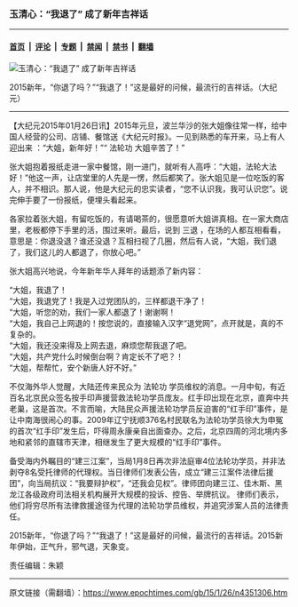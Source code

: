 ### 玉清心：“我退了” 成了新年吉祥话

---

#### [首页](../../../..?n4351306) &nbsp;|&nbsp; [评论](../../../../../epoch-comment?n4351306) &nbsp;|&nbsp; [专题](../../../../../epoch-special?n4351306) &nbsp;|&nbsp; [禁闻](../../../../../epoch-news?n4351306) &nbsp;|&nbsp; [禁书](../../../../../books?n4351306) &nbsp;|&nbsp; [翻墙](https://github.com/gfw-breaker/nogfw/blob/master/README.md?n4351306)


<div><img alt="玉清心：“我退了” 成了新年吉祥话" class="attachment-djy_600_400 size-djy_600_400 wp-post-image" src="https://i.epochtimes.com/assets/uploads/2015/01/1501262036112039-600x400.jpg"/>
<div class="caption">
 <p>
  2015新年，“你退了吗？”“我退了！”这是最好的问候，最流行的吉祥话。（大纪元）
 </p>
</div></div><hr/><div class="post_content" id="artbody" itemprop="articleBody">
 <!-- article content begin -->
 <p>
  【大纪元2015年01月26日讯】2015年元旦，波兰华沙的张大姐像往常一样，给中国人经营的公司、店铺、餐馆送《大纪元时报》。一见到熟悉的车开来，马上有人迎出来  ：“大姐，新年好！”“
  <ok href="https://www.epochtimes.com/gb/tag/%E6%B3%95%E8%BD%AE%E5%8A%9F.html">
   法轮功
  </ok>
  大姐辛苦了！”
 </p>
 <p>
  张大姐抱着报纸走进一家中餐馆，刚一进门，就听有人高呼：“大姐，法轮大法好！”他这一声，让店堂里的人先是一愣，然后都笑了。张大姐见是一位吃饭的客人，并不相识。那人说，他是大纪元的忠实读者，“您不认识我，我可认识您”。说完伸手要了一份报纸，便埋头看起来。
 </p>
 <p>
  各家拉着张大姐，有留吃饭的，有请喝茶的，很愿意听大姐讲真相。在一家大商店里，老板都停下手里的活，围过来听。最后，说到
  <ok href="https://www.epochtimes.com/gb/tag/%E4%B8%89%E9%80%80.html">
   三退
  </ok>
  ，在场的人都互相看看，意思是：你退没退？谁还没退？互相扫视了几圈，然后有人说，“大姐，我们退了，我们这儿的人都退了，你放心吧。”
 </p>
 <p>
  张大姐高兴地说，今年新年华人拜年的话题添了新内容：
 </p>
 <p>
  “大姐，我退了！
  <br/>
  “大姐，我退党了！我是入过党团队的，三样都退干净了！
  <br/>
  “大姐，听您的劝，我们一家人都退了！谢谢啊！
  <br/>
  “大姐，我自己上网退的！按您说的，直接输入汉字“退党网”，点开就是，真的不复杂的。
  <br/>
  “大姐，我还没来得及上网去退，麻烦您帮我退了吧。
  <br/>
  “大姐，共产党什么时候倒台啊？肯定长不了吧？！
  <br/>
  “大姐，帮帮忙，安个新唐人好不好。”
 </p>
 <p>
  不仅海外华人觉醒，大陆还传来民众为
  <ok href="https://www.epochtimes.com/gb/tag/%E6%B3%95%E8%BD%AE%E5%8A%9F.html">
   法轮功
  </ok>
  学员维权的消息。一月中旬，有近百名北京民众签名按手印声援营救法轮功学员庞友。红手印出现在北京，直奔中共老巢，这是首次。不言而喻，大陆民众声援法轮功学员反迫害的“红手印”事件，是让中南海很闹心的事。2009年辽宁抚顺376名村民联名为法轮功学员徐大为申冤的首次“红手印”发生后，吓得周永康亲自出面查办。之后，北京四周的河北境内多地和紧邻的直辖市天津，相继发生了更大规模的“红手印”事件。
 </p>
 <p>
  备受海内外瞩目的“建三江案”，当局1月8日再次非法庭审4位法轮功学员，并非法剥夺8名受托律师的代理权。当日律师们发表公告，成立“建三江案件法律后援团”，向当局抗议：“我要辩护权”，“还我会见权”。律师团向建三江、佳木斯、黑龙江各级政府司法相关机构展开大规模的投诉、控告、举牌抗议。 律师们表示，他们将穷尽所有法律救援途径为代理的法轮功学员维权，并追究涉案人员的法律责任。
 </p>
 <p>
  2015新年，“你退了吗？”“我退了！”这是最好的问候，最流行的吉祥话。2015新年伊始，正气升，邪气退，天象变。
 </p>
 <p>
  责任编辑：朱颖
 </p>
 <!-- article content end -->
 <div id="below_article_ad">
 </div>
</div>


---

原文链接（需翻墙）：https://www.epochtimes.com/gb/15/1/26/n4351306.htm